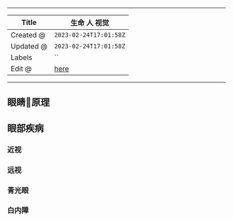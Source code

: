 -----

| Title     | 生命 人 视觉                                             |
| --------- | --------------------------------------------------- |
| Created @ | `2023-02-24T17:01:58Z`                              |
| Updated @ | `2023-02-24T17:01:58Z`                              |
| Labels    | \`\`                                                |
| Edit @    | [here](https://github.com/junxnone/wiki/issues/135) |

-----

## 眼睛👀原理

## 眼部疾病

### 近视

### 远视

### 青光眼

### 白内障
